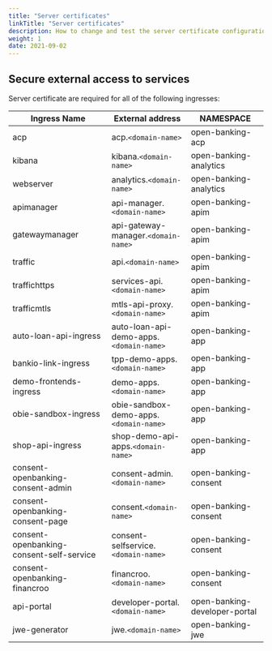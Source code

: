 ```yaml
---
title: "Server certificates"
linkTitle: "Server certificates"
description: How to change and test the server certificate configurations used for https services
weight: 1
date: 2021-09-02
---
```


## Secure external access to services

Server certificate are required for all of the following ingresses:

| Ingress Name                              | External address                       | NAMESPACE                      |
|-------------------------------------------|----------------------------------------|--------------------------------|
| acp                                       | acp.`<domain-name>`                    | open-banking-acp               |
| kibana                                    | kibana.`<domain-name>`                 | open-banking-analytics         |
| webserver                                 | analytics.`<domain-name>`              | open-banking-analytics         |
| apimanager                                | api-manager.`<domain-name>`            | open-banking-apim              |
| gatewaymanager                            | api-gateway-manager.`<domain-name>`    | open-banking-apim              |
| traffic                                   | api.`<domain-name>`                    | open-banking-apim              |
| traffichttps                              | services-api.`<domain-name>`           | open-banking-apim              |
| trafficmtls                               | mtls-api-proxy.`<domain-name>`         | open-banking-apim              |
| auto-loan-api-ingress                     | auto-loan-api-demo-apps.`<domain-name>`| open-banking-app               |
| bankio-link-ingress                       | tpp-demo-apps.`<domain-name>`          | open-banking-app               |
| demo-frontends-ingress                    | demo-apps.`<domain-name>`              | open-banking-app               |
| obie-sandbox-ingress                      | obie-sandbox-demo-apps.`<domain-name>` | open-banking-app               |
| shop-api-ingress                          | shop-demo-api-apps.`<domain-name>`     | open-banking-app               |
| consent-openbanking-consent-admin         | consent-admin.`<domain-name>`          | open-banking-consent           |
| consent-openbanking-consent-page          | consent.`<domain-name>`                | open-banking-consent           |
| consent-openbanking-consent-self-service  | consent-selfservice.`<domain-name>`    | open-banking-consent           |
| consent-openbanking-financroo             | financroo.`<domain-name>`              | open-banking-consent           |
| api-portal                                | developer-portal.`<domain-name>`       | open-banking-developer-portal  |
| jwe-generator                             | jwe.`<domain-name>`                    | open-banking-jwe               |

<!-- ## Secure internal connections

{{% pageinfo %}}
This section is under development
{{% /pageinfo %}} -->